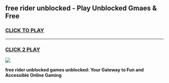 
## free rider unblocked - Play Unblocked Gmaes & Free
<h3>
<a href="https://news.freeplayer.one?title=free_rider_unblocked&ref=16F">CLICK TO PLAY</a></h3>
<hr>

<h3>
<a href="https://news.freeplayer.one?title=free_rider_unblocked&ref=16F">CLICK 2 PLAY</a>
  
</h3>

<a href="https://news.freeplayer.one?title=free_rider_unblocked&ref=16F/"><img src="https://clearcache.store/games.png"></a>


**free rider unblocked games unblocked: Your Gateway to Fun and Accessible Online Gaming**

